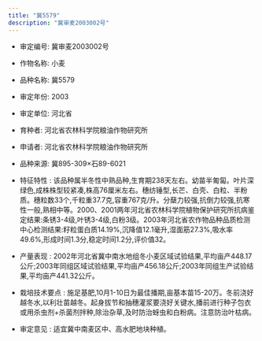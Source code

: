 ```yaml
---
title: "冀5579"
description: "冀审麦2003002号"
---
```

* 审定编号:  冀审麦2003002号

*  作物名称:  小麦

*  品种名称:  冀5579

*  审定年份:  2003

*  审定单位:  河北省

* 育种者:  河北省农林科学院粮油作物研究所

*  申请者:  河北省农林科学院粮油作物研究所

*  品种来源:  冀895-309×石89-6021

*  特征特性 : 
该品种属半冬性中熟品种,生育期238天左右。幼苗半匍匐。叶片深绿色,成株株型较紧凑,株高76厘米左右。穗纺锤型,长芒、白壳、白粒、半粉质。穗粒数33个,千粒重37.7克,容重767克/升。分蘖力较强,抗倒力较强,抗寒性一般,熟相中等。2000、2001两年河北省农林科学院植物保护研究所抗病鉴定结果:条锈3-4级,叶锈3-4级,白粉3级。2003年河北省农作物品种品质检测中心检测结果:籽粒蛋白质14.19%,沉降值12.1毫升,湿面筋27.3%,吸水率49.6%,形成时间1.3分,稳定时间1.2分,评价值32。
 
*  产量表现 : 
2002年河北省冀中南水地组冬小麦区域试验结果,平均亩产448.17公斤;2003年同组区域试验结果,平均亩产456.18公斤;2003年同组生产试验结果,平均亩产441.32公斤。

*  栽培技术要点 : 
施足基肥,10月1-10日为最佳播期,亩基本苗15-20万。冬前浇好越冬水,以利壮苗越冬。起身拔节和抽穗灌浆要浇好关键水,播前进行种子包衣或用杀虫剂+杀菌剂拌种,除治杂草,及时防治蚜虫和白粉病。注意防治叶枯病。

*  审定意见 : 
适宜冀中南麦区中、高水肥地块种植。
